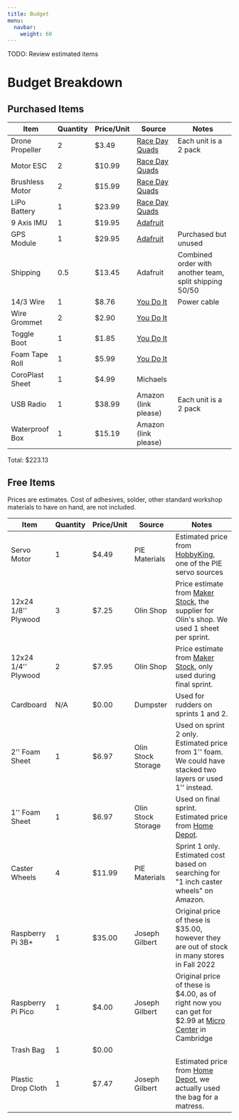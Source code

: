 ```yaml
---
title: Budget
menu:
  navbar:
    weight: 60
---
```


TODO: Review estimated items

# Budget Breakdown

## Purchased Items

| Item            | Quantity | Price/Unit | Source                                                                                                     | Notes                                                  |
|-----------------|----------|------------|------------------------------------------------------------------------------------------------------------|--------------------------------------------------------|
| Drone Propeller | 2        | $3.49      | [Race Day Quads](https://www.racedayquads.com/products/hq-ethix-s3-watermelon-props)                       | Each unit is a 2 pack                                  |
| Motor ESC       | 2        | $10.99     | [Race Day Quads](https://www.racedayquads.com/products/rdq-esc-30a-blheli_s-dshot600)                      |                                                        |
| Brushless Motor | 2        | $15.99     | [Race Day Quads](https://www.racedayquads.com/products/emax-eco-ii-series-2207-2400kv-motor)               |                                                        |
| LiPo Battery    | 1        | $23.99     | [Race Day Quads](https://www.racedayquads.com/products/rdq-series-14-8v-4s-1500mah-100c-lipo-battery-xt60) |                                                        |
| 9 Axis IMU      | 1        | $19.95     | [Adafruit](https://www.adafruit.com/product/5543)                                                          |                                                        |
| GPS Module      | 1        | $29.95     | [Adafruit](https://www.adafruit.com/product/5440)                                                          | Purchased but unused                                   |
| Shipping        | 0.5      | $13.45     | Adafruit                                                                                                   | Combined order with another team, split shipping 50/50 |
| 14/3 Wire       | 1        | $8.76      | [You Do It](https://www.youdoitelectronics.com/)                                                           | Power cable                                            |
| Wire Grommet    | 2        | $2.90      | [You Do It](https://www.youdoitelectronics.com/)                                                           |                                                        |
| Toggle Boot     | 1        | $1.85      | [You Do It](https://www.youdoitelectronics.com/)                                                           |                                                        |
| Foam Tape Roll  | 1        | $5.99      | [You Do It](https://www.youdoitelectronics.com/)                                                           |                                                        |
| CoroPlast Sheet | 1        | $4.99      | Michaels                                                                                                   |                                                        |
| USB Radio       | 1        | $38.99     | Amazon (link please)                                                                                       | Each unit is a 2 pack                                  |
| Waterproof Box  | 1        | $15.19     | Amazon (link please)                                                                                       |                                                        |

Total: $223.13


## Free Items

Prices are estimates. Cost of adhesives, solder, other standard workshop
materials to have on hand, are not included.

| Item                | Quantity | Price/Unit | Source             | Notes                                                                                                                                                                                                  |
|---------------------|----------|------------|--------------------|--------------------------------------------------------------------------------------------------------------------------------------------------------------------------------------------------------|
| Servo Motor         | 1        | $4.49      | PIE Materials      | Estimated price from [HobbyKing](https://hobbyking.com/en_us/hobbyking-hk15138d-standard-digital-servo-5-3kg-0-18sec-38g.html), one of the PIE servo sources                                           |
| 12x24 1/8'' Plywood | 3        | $7.25      | Olin Shop          | Price estimate from [Maker Stock](https://makerstock.com/collections/wood/products/baltic-birch-plywood), the supplier for Olin's shop. We used 1 sheet per sprint.                                    |
| 12x24 1/4'' Plywood | 2        | $7.95      | Olin Shop          | Price estimate from [Maker Stock](https://makerstock.com/collections/wood/products/baltic-birch-plywood), only used during final sprint.                                                               |
| Cardboard           | N/A      | $0.00      | Dumpster           | Used for rudders on sprints 1 and 2.                                                                                                                                                                   |
| 2'' Foam Sheet      | 1        | $6.97      | Olin Stock Storage | Used on sprint 2 only. Estimated price from 1'' foam. We could have stacked two layers or used 1'' instead.                                                                                            |
| 1'' Foam Sheet      | 1        | $6.97      | Olin Stock Storage | Used on final sprint. Estimated price from [Home Depot](https://www.homedepot.com/p/Project-Panels-Formular-1-in-x-2-ft-x-2-ft-Rigid-Foam-Board-Insulation-Sheathing-PP1/203553730).                   |
| Caster Wheels       | 4        | $11.99     | PIE Materials      | Sprint 1 only. Estimated cost based on searching for "1 inch caster wheels" on Amazon.                                                                                                                 |
| Raspberry Pi 3B+    | 1        | $35.00     | Joseph Gilbert     | Original price of these is $35.00, however they are out of stock in many stores in Fall 2022                                                                                                           |
| Raspberry Pi Pico   | 1        | $4.00      | Joseph Gilbert     | Original price of these is $4.00, as of right now you can get for $2.99 at [Micro Center](https://www.microcenter.com/product/661033/raspberry-pi-pico-microcontroller-development-board) in Cambridge |
| Trash Bag           | 1        | $0.00      |                    |                                                                                                                                                                                                        |
| Plastic Drop Cloth  | 1        | $7.47      | Joseph Gilbert     | Estimated price from [Home Depot](https://www.homedepot.com/p/HUSKY-9-ft-x-12-ft-0-7-mil-Drop-Cloth-3-Pack-DCHK-07-3-12/202518693), we actually used the bag for a matress.                            |
